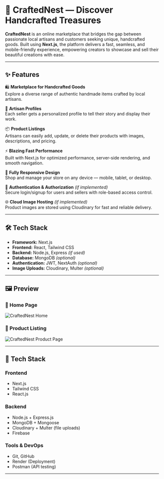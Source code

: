 # 🧵 CraftedNest — Discover Handcrafted Treasures

**CraftedNest** is an online marketplace that bridges the gap between passionate local artisans and customers seeking unique, handcrafted goods. Built using **Next.js**, the platform delivers a fast, seamless, and mobile-friendly experience, empowering creators to showcase and sell their beautiful creations with ease.

---

## ✨ Features

🛍️ **Marketplace for Handcrafted Goods**  
Explore a diverse range of authentic handmade items crafted by local artisans.

🧵 **Artisan Profiles**  
Each seller gets a personalized profile to tell their story and display their work.

📦 **Product Listings**  
Artisans can easily add, update, or delete their products with images, descriptions, and pricing.

⚡ **Blazing Fast Performance**  
Built with Next.js for optimized performance, server-side rendering, and smooth navigation.

📱 **Fully Responsive Design**  
Shop and manage your store on any device — mobile, tablet, or desktop.

🔐 **Authentication & Authorization** *(if implemented)*  
Secure login/signup for users and sellers with role-based access control.

🌐 **Cloud Image Hosting** *(if implemented)*  
Product images are stored using Cloudinary for fast and reliable delivery.

---

## 🛠️ Tech Stack

- **Framework:** Next.js  
- **Frontend:** React, Tailwind CSS  
- **Backend:** Node.js, Express *(if used)*  
- **Database:** MongoDB *(optional)*  
- **Authentication:** JWT, NextAuth *(optional)*  
- **Image Uploads:** Cloudinary, Multer *(optional)*

---

## 🖼️ Preview

### 🔹 Home Page  
![CraftedNest Home](./path-to-your-screenshot/homepage.png)

### 🔹 Product Listing  
![CraftedNest Product Page](./path-to-your-screenshot/productpage.png)

---

## 🧪 Tech Stack

### Frontend
- Next.js
- Tailwind CSS
- React.js

### Backend
- Node.js + Express.js
- MongoDB + Mongoose
- Cloudinary + Multer (file uploads)
- Firebase

### Tools & DevOps
- Git, GitHub
- Render (Deployment)
- Postman (API testing)

---
